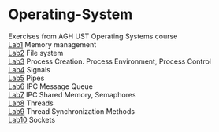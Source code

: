 # Operating-System
Exercises from AGH UST Operating Systems course </br>
[Lab1](/Lab1/cw01/) Memory management </br>
[Lab2](/Lab2/cw02/) File system </br>
[Lab3](/Lab3/cw03/) Process Creation. Process Environment, Process Control </br>
[Lab4](/Lab4/cw04/) Signals </br>
[Lab5](/Lab5/cw05/) Pipes </br>
[Lab6](/Lab6/cw06/) IPC Message Queue </br>
[Lab7](/Lab7/cw07/) IPC Shared Memory, Semaphores </br>
[Lab8](/Lab8/cw08/) Threads </br>
[Lab9](/Lab9/cw09/) Thread Synchronization Methods </br>
[Lab10](/Lab10/cw10/) Sockets

